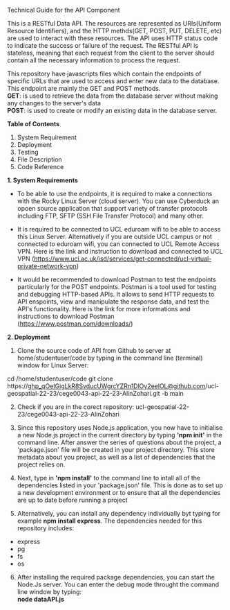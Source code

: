 Technical Guide for the API Component

This is a RESTful Data API. The resources are represented as URIs(Uniform Resource Identifiers), and the HTTP methds(GET, POST, PUT, DELETE, etc) are used to interact with these resources. The API uses HTTP status code to indicate the success or failure of the request. The RESTful API is stateless, meaning that each request from the client to the server should contain all the necessary information to process the request.

This repository have javascripts files which contain the endpoints of specific URLs that are used to access and enter new data to the database. This endpoint are mainly the GET and POST methods.<br>
<b>GET</b>: is used to retrieve the data from the database server without making any changes to the server's data <br>
<b>POST</b>: is used to create or modify an existing data in the database server.


<b> Table of Contents </b>
1. System Requirement
2. Deployment
3. Testing
4. File Description
5. Code Reference

<b> 1. System Requirements </b> <br>
* To be able to use the endpoints, it is required to make a connections with the Rocky Linux Server (cloud server). You can use Cyberduck an opoen source application that support variety of transfer protocols including FTP, SFTP (SSH File Transfer Protocol) and many other.

* It is required to be connected to UCL eduroam wifi to be able to access this Linux Server. Alternatively if you are outside UCL campus or not connected to eduroam wifi, you can connected to UCL Remote Access VPN. Here is the link and instruction to download and connected to UCL VPN (https://www.ucl.ac.uk/isd/services/get-connected/ucl-virtual-private-network-vpn)

* It would be recommended to download Postman to test the endpoints particularly for the POST endpoints. Postman is a tool used for testing and debugging HTTP-based APIs. It allows to send HTTP requests to API enspoints, view and manipulate the response data, and test the API's functionality. Here is the link for more informations and instructions to download Postman (https://www.postman.com/downloads/)


<b>2. Deployment </b><br>
1. Clone the source code of API from Github to server at home/studentuser/code by typing in the command line (terminal) window for Linux Server:

cd /home/studentuser/code
git clone https://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@github.com/ucl-geospatial-22-23/cege0043-api-22-23-AlinZohari.git -b main

2. Check if you are in the corect repository: ucl-geospatial-22-23/cege0043-api-22-23-AlinZohari

3. Since this repository uses Node.js application, you now have to initialise a new Node.js project in the current directory by typing <b>'npm init'</b> in the command line. After answer the series of questions about the project, a 'package.json' file will be created in your project directory. This store metadata about you project, as well as a list of dependencies that the project relies on.

4. Next, type in <b>'npm install'</b> to the command line to intall all of the dependencies listed in your 'package.json' file. This is done as to set up a new development environment or to ensure that all the dependencies are up to date before running a project

5. Alternatively, you can install any dependency individually byt typing for example <b>npm install express</b>. The dependencies needed for this repository includes:
 - express
 - pg
 - fs
 - os

6. After installing the required package dependencies, you can start the Node.Js server. You can enter the debug mode throught the command line window by typing:<br>
<b>node dataAPI.js</b>


